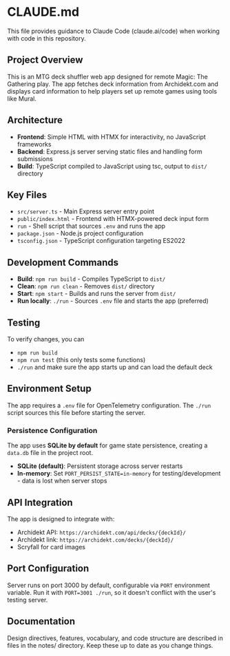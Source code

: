 # CLAUDE.md

This file provides guidance to Claude Code (claude.ai/code) when working with code in this repository.

## Project Overview

This is an MTG deck shuffler web app designed for remote Magic: The Gathering play. The app fetches deck information from Archidekt.com and displays card information to help players set up remote games using tools like Mural.

## Architecture

- **Frontend**: Simple HTML with HTMX for interactivity, no JavaScript frameworks
- **Backend**: Express.js server serving static files and handling form submissions
- **Build**: TypeScript compiled to JavaScript using tsc, output to `dist/` directory

## Key Files

- `src/server.ts` - Main Express server entry point
- `public/index.html` - Frontend with HTMX-powered deck input form
- `run` - Shell script that sources `.env` and runs the app
- `package.json` - Node.js project configuration
- `tsconfig.json` - TypeScript configuration targeting ES2022

## Development Commands

- **Build**: `npm run build` - Compiles TypeScript to `dist/`
- **Clean**: `npm run clean` - Removes `dist/` directory
- **Start**: `npm start` - Builds and runs the server from `dist/`
- **Run locally**: `./run` - Sources `.env` file and starts the app (preferred)

## Testing

To verify changes, you can

- `npm run build`
- `npm run test` (this only tests some functions)
- `./run` and make sure the app starts up and can load the default deck

## Environment Setup

The app requires a `.env` file for OpenTelemetry configuration. The `./run` script sources this file before starting the server.

### Persistence Configuration

The app uses **SQLite by default** for game state persistence, creating a `data.db` file in the project root. 

- **SQLite (default)**: Persistent storage across server restarts
- **In-memory**: Set `PORT_PERSIST_STATE=in-memory` for testing/development - data is lost when server stops

## API Integration

The app is designed to integrate with:

- Archidekt API: `https://archidekt.com/api/decks/{deckId}/`
- Archidekt link: `https://archidekt.com/decks/{deckId}/`
- Scryfall for card images

## Port Configuration

Server runs on port 3000 by default, configurable via `PORT` environment variable. Run it with `PORT=3001 ./run`, so it doesn't conflict with the user's testing server.

## Documentation

Design directives, features, vocabulary, and code structure are described in files in the notes/ directory. Keep these up to date as you change things.
